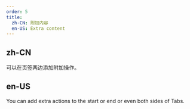 ```yaml
---
order: 5
title:
  zh-CN: 附加内容
  en-US: Extra content
---
```


## zh-CN

可以在页签两边添加附加操作。

## en-US

You can add extra actions to the start or end or even both sides of Tabs.

